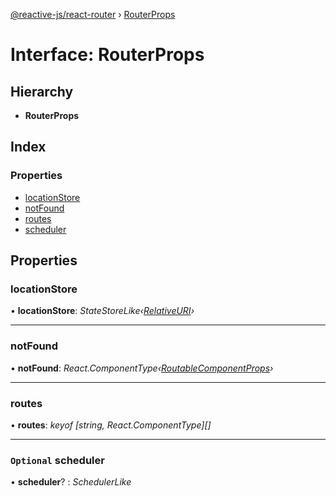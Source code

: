 [@reactive-js/react-router](../README.md) › [RouterProps](routerprops.md)

# Interface: RouterProps

## Hierarchy

* **RouterProps**

## Index

### Properties

* [locationStore](routerprops.md#locationstore)
* [notFound](routerprops.md#notfound)
* [routes](routerprops.md#routes)
* [scheduler](routerprops.md#optional-scheduler)

## Properties

###  locationStore

• **locationStore**: *StateStoreLike‹[RelativeURI](relativeuri.md)›*

___

###  notFound

• **notFound**: *React.ComponentType‹[RoutableComponentProps](routablecomponentprops.md)›*

___

###  routes

• **routes**: *keyof [string, React.ComponentType<RoutableComponentProps>][]*

___

### `Optional` scheduler

• **scheduler**? : *SchedulerLike*
